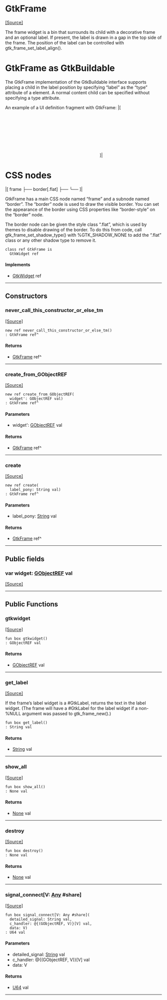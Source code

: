 # GtkFrame
<span class="source-link">[[Source]](src/gtk3/GtkFrame.md#L6)</span>

The frame widget is a bin that surrounds its child with a decorative
frame and an optional label. If present, the label is drawn in a gap
in the top side of the frame. The position of the label can be
controlled with gtk_frame_set_label_align().

# GtkFrame as GtkBuildable

The GtkFrame implementation of the GtkBuildable interface supports
placing a child in the label position by specifying “label” as the
“type” attribute of a <child> element. A normal content child can
be specified without specifying a <child> type attribute.

An example of a UI definition fragment with GtkFrame:
|[
<object class="GtkFrame">
  <child type="label">
    <object class="GtkLabel" id="frame-label"/>
  </child>
  <child>
    <object class="GtkEntry" id="frame-content"/>
  </child>
</object>
]|

# CSS nodes

|[<!-- language="plain" -->
frame
├── border[.flat]
├── <label widget>
╰── <child>
]|

GtkFrame has a main CSS node named “frame” and a subnode named “border”. The
“border” node is used to draw the visible border. You can set the appearance
of the border using CSS properties like “border-style” on the “border” node.

The border node can be given the style class “.flat”, which is used by themes
to disable drawing of the border. To do this from code, call
gtk_frame_set_shadow_type() with %GTK_SHADOW_NONE to add the “.flat” class or
any other shadow type to remove it.


```pony
class ref GtkFrame is
  GtkWidget ref
```

#### Implements

* [GtkWidget](gtk3-GtkWidget.md) ref

---

## Constructors

### never_call_this_constructor_or_else_tm
<span class="source-link">[[Source]](src/gtk3/GtkFrame.md#L53)</span>


```pony
new ref never_call_this_constructor_or_else_tm()
: GtkFrame ref^
```

#### Returns

* [GtkFrame](gtk3-GtkFrame.md) ref^

---

### create_from_GObjectREF
<span class="source-link">[[Source]](src/gtk3/GtkFrame.md#L56)</span>


```pony
new ref create_from_GObjectREF(
  widget': GObjectREF val)
: GtkFrame ref^
```
#### Parameters

*   widget': [GObjectREF](gtk3-..-gobject-GObjectREF.md) val

#### Returns

* [GtkFrame](gtk3-GtkFrame.md) ref^

---

### create
<span class="source-link">[[Source]](src/gtk3/GtkFrame.md#L60)</span>


```pony
new ref create(
  label_pony: String val)
: GtkFrame ref^
```
#### Parameters

*   label_pony: [String](builtin-String.md) val

#### Returns

* [GtkFrame](gtk3-GtkFrame.md) ref^

---

## Public fields

### var widget: [GObjectREF](gtk3-..-gobject-GObjectREF.md) val
<span class="source-link">[[Source]](src/gtk3/GtkFrame.md#L50)</span>



---

## Public Functions

### gtkwidget
<span class="source-link">[[Source]](src/gtk3/GtkFrame.md#L52)</span>


```pony
fun box gtkwidget()
: GObjectREF val
```

#### Returns

* [GObjectREF](gtk3-..-gobject-GObjectREF.md) val

---

### get_label
<span class="source-link">[[Source]](src/gtk3/GtkFrame.md#L64)</span>


If the frame’s label widget is a #GtkLabel, returns the
text in the label widget. (The frame will have a #GtkLabel
for the label widget if a non-%NULL argument was passed
to gtk_frame_new().)


```pony
fun box get_label()
: String val
```

#### Returns

* [String](builtin-String.md) val

---

### show_all
<span class="source-link">[[Source]](src/gtk3/GtkWidget.md#L4)</span>


```pony
fun box show_all()
: None val
```

#### Returns

* [None](builtin-None.md) val

---

### destroy
<span class="source-link">[[Source]](src/gtk3/GtkWidget.md#L7)</span>


```pony
fun box destroy()
: None val
```

#### Returns

* [None](builtin-None.md) val

---

### signal_connect\[V: [Any](builtin-Any.md) #share\]
<span class="source-link">[[Source]](src/gtk3/GtkWidget.md#L10)</span>


```pony
fun box signal_connect[V: Any #share](
  detailed_signal: String val,
  c_handler: @{(GObjectREF, V)}[V] val,
  data: V)
: U64 val
```
#### Parameters

*   detailed_signal: [String](builtin-String.md) val
*   c_handler: @{(GObjectREF, V)}[V] val
*   data: V

#### Returns

* [U64](builtin-U64.md) val

---

